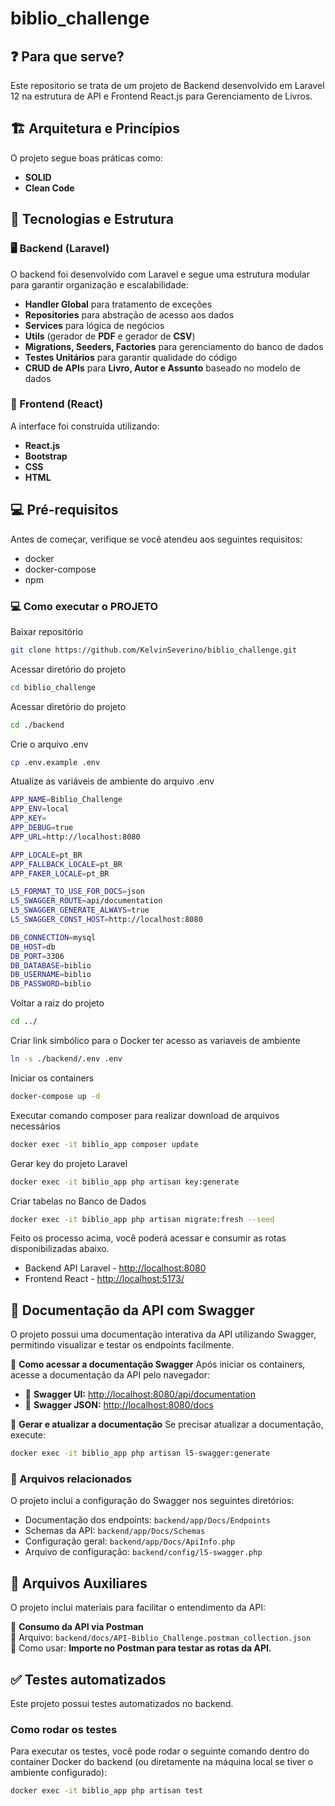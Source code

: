 # biblio_challenge

## ❓ Para que serve?
Este repositorio se trata de um projeto de Backend desenvolvido em Laravel 12 na estrutura de API e Frontend React.js para Gerenciamento de Livros.

## 🏗️ Arquitetura e Princípios
O projeto segue boas práticas como:
- **SOLID**
- **Clean Code**

## 🔧 Tecnologias e Estrutura

### 🖥️ Backend (Laravel)
O backend foi desenvolvido com Laravel e segue uma estrutura modular para garantir organização e escalabilidade:
- **Handler Global** para tratamento de exceções
- **Repositories** para abstração de acesso aos dados
- **Services** para lógica de negócios
- **Utils** (gerador de **PDF** e gerador de **CSV**)
- **Migrations, Seeders, Factories** para gerenciamento do banco de dados
- **Testes Unitários** para garantir qualidade do código
- **CRUD de APIs** para **Livro, Autor e Assunto** baseado no modelo de dados

### 🎨 Frontend (React)
A interface foi construída utilizando:
- **React.js**
- **Bootstrap**
- **CSS**
- **HTML**

## 💻 Pré-requisitos
Antes de começar, verifique se você atendeu aos seguintes requisitos:
* docker
* docker-compose
* npm

### 💻 Como executar o PROJETO

Baixar repositório
```sh
git clone https://github.com/KelvinSeverino/biblio_challenge.git
```

Acessar diretório do projeto
```sh
cd biblio_challenge
```

Acessar diretório do projeto
```sh
cd ./backend
```

Crie o arquivo .env
```sh
cp .env.example .env
```

Atualize as variáveis de ambiente do arquivo .env
```sh
APP_NAME=Biblio_Challenge
APP_ENV=local
APP_KEY=
APP_DEBUG=true
APP_URL=http://localhost:8080

APP_LOCALE=pt_BR
APP_FALLBACK_LOCALE=pt_BR
APP_FAKER_LOCALE=pt_BR

L5_FORMAT_TO_USE_FOR_DOCS=json
L5_SWAGGER_ROUTE=api/documentation
L5_SWAGGER_GENERATE_ALWAYS=true
L5_SWAGGER_CONST_HOST=http://localhost:8080

DB_CONNECTION=mysql
DB_HOST=db
DB_PORT=3306
DB_DATABASE=biblio
DB_USERNAME=biblio
DB_PASSWORD=biblio
```

Voltar a raiz do projeto
```sh
cd ../
```

Criar link simbólico para o Docker ter acesso as variaveis de ambiente
```sh
ln -s ./backend/.env .env
```

Iniciar os containers
```sh
docker-compose up -d
```

Executar comando composer para realizar download de arquivos necessários
```sh
docker exec -it biblio_app composer update
```

Gerar key do projeto Laravel
```sh
docker exec -it biblio_app php artisan key:generate
```

Criar tabelas no Banco de Dados
```sh
docker exec -it biblio_app php artisan migrate:fresh --seed
```

Feito os processo acima, você poderá acessar e consumir as rotas disponibilizadas abaixo.

* Backend API Laravel - [http://localhost:8080](http://localhost:8080)
* Frontend React - [http://localhost:5173/](http://localhost:5173/)

## 📖 Documentação da API com Swagger
O projeto possui uma documentação interativa da API utilizando Swagger, permitindo visualizar e testar os endpoints facilmente.

📌 **Como acessar a documentação Swagger**
Após iniciar os containers, acesse a documentação da API pelo navegador:

- 🔗 **Swagger UI:** [http://localhost:8080/api/documentation](http://localhost:8080/api/documentation)
- 🔗 **Swagger JSON:** [http://localhost:8080/docs](http://localhost:8080/docs)

🔧 **Gerar e atualizar a documentação**
Se precisar atualizar a documentação, execute:

```sh
docker exec -it biblio_app php artisan l5-swagger:generate
```

### 📂 Arquivos relacionados
O projeto inclui a configuração do Swagger nos seguintes diretórios:
 - Documentação dos endpoints: `backend/app/Docs/Endpoints`
 - Schemas da API: `backend/app/Docs/Schemas`
 - Configuração geral: `backend/app/Docs/ApiInfo.php`
 - Arquivo de configuração: `backend/config/l5-swagger.php`

## 📂 Arquivos Auxiliares
O projeto inclui materiais para facilitar o entendimento da API:

📌 **Consumo da API via Postman**  
📜 Arquivo: `backend/docs/API-Biblio_Challenge.postman_collection.json`  
📜 Como usar: **Importe no Postman para testar as rotas da API.**

## ✅ Testes automatizados
Este projeto possui testes automatizados no backend.

### Como rodar os testes
Para executar os testes, você pode rodar o seguinte comando dentro do container Docker do backend (ou diretamente na máquina local se tiver o ambiente configurado):

```sh
docker exec -it biblio_app php artisan test
```
